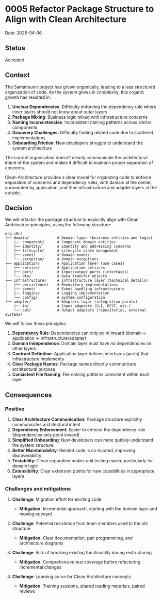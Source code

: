 # 0005 Refactor Package Structure to Align with Clean Architecture

Date: 2025-04-06

## Status

Accepted

## Context

The Samstraumr project has grown organically, leading to a less structured organization of code. As the system grows in complexity, this organic growth has resulted in:

1. **Unclear Dependencies**: Difficulty enforcing the dependency rule where inner layers should not know about outer layers
2. **Package Mixing**: Business logic mixed with infrastructure concerns
3. **Naming Inconsistencies**: Inconsistent naming patterns across similar components
4. **Discovery Challenges**: Difficulty finding related code due to scattered implementations
5. **Onboarding Friction**: New developers struggle to understand the system architecture

The current organization doesn't clearly communicate the architectural intent of the system and makes it difficult to maintain proper separation of concerns.

Clean Architecture provides a clear model for organizing code to enforce separation of concerns and dependency rules, with domain at the center, surrounded by application, and then infrastructure and adapter layers at the outside.

## Decision

We will refactor the package structure to explicitly align with Clean Architecture principles, using the following structure:

```
org.s8r/
├── domain/             # Domain layer (business entities and logic)
│   ├── component/      # Component domain entities
│   ├── identity/       # Identity and addressing concerns
│   ├── lifecycle/      # Lifecycle state management
│   ├── event/          # Domain events
│   └── exception/      # Domain exceptions
├── application/        # Application layer (use cases)
│   ├── service/        # Application services
│   ├── port/           # Input/output ports (interfaces)
│   └── dto/            # Data transfer objects
├── infrastructure/     # Infrastructure layer (technical details)
│   ├── persistence/    # Repository implementations
│   ├── event/          # Event handling infrastructure
│   ├── logging/        # Logging implementation
│   └── config/         # System configuration
└── adapter/            # Adapters layer (integration points)
    ├── in/             # Input adapters (CLI, REST, etc.)
    └── out/            # Output adapters (repositories, external systems)
```

We will follow these principles:

1. **Dependency Rule**: Dependencies can only point inward (domain ← application ← infrastructure/adapter)
2. **Domain Independence**: Domain layer must have no dependencies on other layers
3. **Contract Definition**: Application layer defines interfaces (ports) that infrastructure implements
4. **Clear Package Names**: Package names directly communicate architectural purpose
5. **Consistent File Naming**: File naming patterns consistent within each layer

## Consequences

### Positive

1. **Clear Architecture Communication**: Package structure explicitly communicates architectural intent
2. **Dependency Enforcement**: Easier to enforce the dependency rule (dependencies only point inward)
3. **Simplified Onboarding**: New developers can more quickly understand the system structure
4. **Better Maintainability**: Related code is co-located, improving discoverability
5. **Testability**: Clean separation makes unit testing easier, particularly for domain logic
6. **Extensibility**: Clear extension points for new capabilities in appropriate layers

### Challenges and mitigations

1. **Challenge**: Migration effort for existing code
   - **Mitigation**: Incremental approach, starting with the domain layer and moving outward

2. **Challenge**: Potential resistance from team members used to the old structure
   - **Mitigation**: Clear documentation, pair programming, and architecture diagrams

3. **Challenge**: Risk of breaking existing functionality during restructuring
   - **Mitigation**: Comprehensive test coverage before refactoring, incremental changes

4. **Challenge**: Learning curve for Clean Architecture concepts
   - **Mitigation**: Training sessions, shared reading materials, paired reviews

